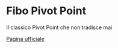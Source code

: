 # Fibo Pivot Point
Il classico Pivot Point che non tradisce mai

[Pagina ufficiale](https://ctrader.guru/product/fibo-pivot-point/)
